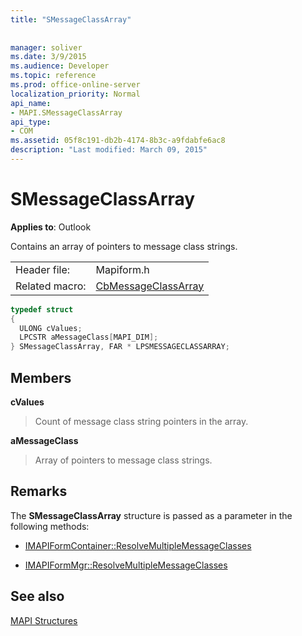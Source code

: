 ```yaml
---
title: "SMessageClassArray"
 
 
manager: soliver
ms.date: 3/9/2015
ms.audience: Developer
ms.topic: reference
ms.prod: office-online-server
localization_priority: Normal
api_name:
- MAPI.SMessageClassArray
api_type:
- COM
ms.assetid: 05f8c191-db2b-4174-8b3c-a9fdabfe6ac8
description: "Last modified: March 09, 2015"
---
```


# SMessageClassArray

  
  
**Applies to**: Outlook 
  
Contains an array of pointers to message class strings.
  
|||
|:-----|:-----|
|Header file:  <br/> |Mapiform.h  <br/> |
|Related macro:  <br/> |[CbMessageClassArray](cbmessageclassarray.md) <br/> |
   
```cpp
typedef struct 
{
  ULONG cValues;
  LPCSTR aMessageClass[MAPI_DIM];
} SMessageClassArray, FAR * LPSMESSAGECLASSARRAY;

```

## Members

 **cValues**
  
> Count of message class string pointers in the array.
    
 **aMessageClass**
  
> Array of pointers to message class strings.
    
## Remarks

The **SMessageClassArray** structure is passed as a parameter in the following methods: 
  
- [IMAPIFormContainer::ResolveMultipleMessageClasses](imapiformcontainer-resolvemultiplemessageclasses.md)
    
- [IMAPIFormMgr::ResolveMultipleMessageClasses](imapiformmgr-resolvemultiplemessageclasses.md)
    
## See also



[MAPI Structures](mapi-structures.md)

